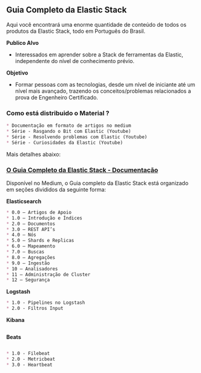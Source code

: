 ## Guia Completo da Elastic Stack

Aqui você encontrará uma enorme quantidade de conteúdo de todos os produtos da Elastic Stack, todo em Português do Brasil.

**Publico Alvo** 
- Interessados em aprender sobre a Stack de ferramentas da Elastic, independente do nível de conhecimento prévio.

**Objetivo** 
- Formar pessoas com as tecnologias, desde um nível de iniciante até um nível mais avançado, trazendo os conceitos/problemas relacionados a prova de Engenheiro Certificado.

### Como está distribuido o Material ?


```markdown
* Documentação em formato de artigos no medium
* Série - Rasgando o Bit com Elastic (Youtube)
* Série - Resolvendo problemas com Elastic (Youtube)
* Série - Curiosidades da Elastic (Youtube)
```

Mais detalhes abaixo:

### [O Guia Completo da Elastic Stack - Documentação](https://medium.com/@fqueirooz80/o-guia-completo-da-elastic-stack-5a3ba9a84a85)  

Disponível no Medium, o Guia completo da Elastic Stack está organizado em seções divididos da seguinte forma:

**Elasticsearch**
```markdown
* 0.0 — Artigos de Apoio
* 1.0 — Introdução e Índices
* 2.0 — Documentos
* 3.0 — REST API’s
* 4.0 — Nós
* 5.0 — Shards e Replicas
* 6.0 — Mapeamento
* 7.0 — Buscas
* 8.0 — Agregações
* 9.0 — Ingestão
* 10 — Analisadores
* 11 — Administração de Cluster
* 12 — Segurança
```
**Logstash**
```markdown
* 1.0 - Pipelines no Logstash
* 2.0 - Filtros Input
```
**Kibana**
```markdown
```
**Beats**
```markdown

* 1.0 - Filebeat
* 2.0 - Metricbeat
* 3.0 - Heartbeat
```

